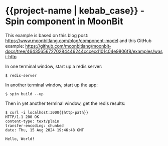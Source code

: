 # {{project-name | kebab_case}} - Spin component in MoonBit

This example is based on this blog post: https://www.moonbitlang.com/blog/component-model
and this GitHub example: https://github.com/moonbitlang/moonbit-docs/tree/464356567270284446244cccecd101c04e9806f8/examples/wasi-http

In one terminal window, start up a redis server:

```shell
$ redis-server
```

In another terminal window, start up the app:

```shell
$ spin build --up
```

Then in yet another terminal window, get the redis results:

```shell
$ curl -i localhost:3000{{http-path}}
HTTP/1.1 200 OK
content-type: text/plain
transfer-encoding: chunked
date: Thu, 15 Aug 2024 19:46:48 GMT

Hello, World!
```
